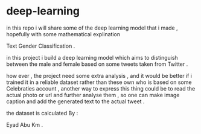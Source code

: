 # deep-learning
in this repo i will share some of the deep learning model that i made , hopefully with some mathematical explination





Text  Gender Classification .

in this project i build a deep learning model which aims to distinguish between the male and female based on some tweets taken from Twitter . 


how ever , the project need some extra analysis , and it would be better if i trained it in a reliable dataset rather than these own who is based on some Celebraties account , another way to express this thing could be to read the actual photo or url and further analyse them , so one can make image caption and add the generated text to the actual tweet .


the dataset is calculated By :

Eyad Abu Km . 
